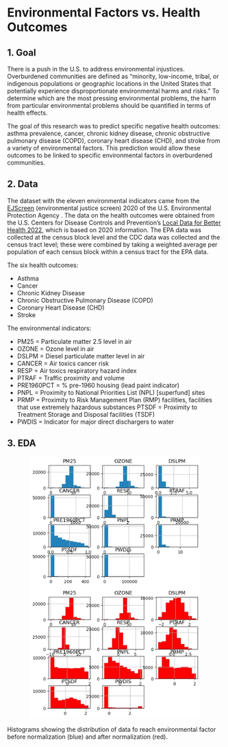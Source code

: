 Environmental Factors vs. Health Outcomes
==============================

## 1. Goal
There is a push in the U.S. to address environmental injustices. Overburdened communities are defined as “minority, low-income, tribal, or indigenous populations or geographic locations in the United States that potentially experience disproportionate environmental harms and risks.” To determine which are the most pressing environmental problems, the harm from particular environmental problems should be quantified in terms of health effects.  
 
The goal of this research was to predict specific negative health outcomes: asthma prevalence, cancer, chronic kidney disease, chronic obstructive pulmonary disease (COPD), coronary heart disease (CHD), and stroke from a variety of environmental factors. This prediction would allow these outcomes to be linked to specific environmental factors in overburdened communities.  

## 2. Data
The dataset with the eleven environmental indicators came from the [EJScreen](https://gaftp.epa.gov/EJSCREEN/2021/) (environmental justice screen) 2020 of the U.S. Environmental Protection Agency . The data on the health outcomes were obtained from the U.S. Centers for Disease Controls and Prevention’s [Local Data for Better Health 2022](https://chronicdata.cdc.gov/500-Cities-Places/PLACES-Local-Data-for-Better-Health-Census-Tract-D/cwsq-ngmh), which is based on 2020 information. The EPA data was collected at the census block level and the CDC data was collected and the census tract level; these were combined by taking a weighted average per population of each census block within a census tract for the EPA data.

The six health outcomes:
+ Asthma 
+ Cancer
+ Chronic Kidney Disease
+ Chronic Obstructive Pulmonary Disease (COPD)
+ Coronary Heart Disease (CHD)
+ Stroke


The environmental indicators:
+ PM25 = Particulate matter 2.5 level in air
+ OZONE = Ozone level in air
+ DSLPM = Diesel particulate matter level in air
+ CANCER = Air toxics cancer risk
+ RESP = Air toxics respiratory hazard index
+ PTRAF = Traffic proximity and volume
+ PRE1960PCT = % pre-1960 housing (lead paint indicator)
+ PNPL = Proximity to National Priorities List (NPL) [superfund] sites
+ PRMP = Proximity to Risk Management Plan (RMP) facilities, facilities that use extremely hazardous substances PTSDF = Proximity to Treatment Storage and Disposal facilities (TSDF)
+ PWDIS = Indicator for major direct dischargers to water

## 3. EDA

<p align="center">
  <img src="reports/for readme/hist.jpg" width="400">
  <img src="reports/for readme/hist1.jpg" width="400">
</p>
 
 Histograms showing the distribution of data fo reach environmental factor before normalization (blue) and after normalization (red). 

